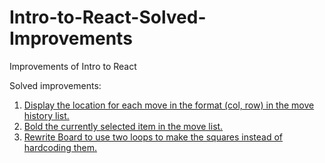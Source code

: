# Intro-to-React-Solved-Improvements

Improvements of Intro to React

Solved improvements:

1. [Display the location for each move in the format (col, row) in the move history list.](https://github.com/uoshvis/Intro-to-React-Solved-Improvements/commit/ee607b5b0aad51b1c68decc7298ec866729c1241)
2. [Bold the currently selected item in the move list.
   ](https://github.com/uoshvis/Intro-to-React-Solved-Improvements/commit/8d91abc6a30be47936d8f4cdbfb4371c80c8b5c3)
3. [Rewrite Board to use two loops to make the squares instead of hardcoding them.](https://github.com/uoshvis/Intro-to-React-Solved-Improvements/commit/ba5536bad301991d8889a184eae8161dc4360890)
